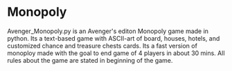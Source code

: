 # Monopoly
Avenger_Monopoly.py is an Avenger's editon Monopoly game made in python. Its a text-based game with ASCII-art of board, houses, hotels, and customized chance and treasure chests cards.
Its a fast version of monoploy made with the goal to end game of 4 players in about 30 mins. All rules about the game are stated in beginning of the game.
